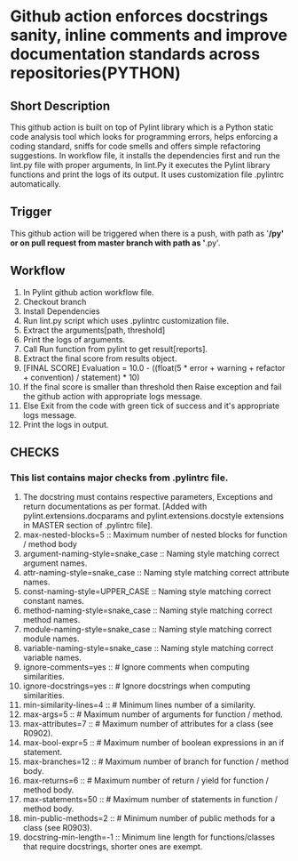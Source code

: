 # Github action enforces docstrings sanity, inline comments and improve documentation standards across repositories(PYTHON)

## Short Description
This github action is built on top of Pylint library which is a Python static code analysis tool which looks for programming errors, helps enforcing a coding standard, sniffs for code smells and offers simple refactoring suggestions. In workflow file, it installs the dependencies first and run the lint.py file with proper arguments, In lint.Py it executes the Pylint library functions and print the logs of its output. It uses customization file .pylintrc automatically.

## Trigger
This github action will be triggered when there is a push, with path as '**/py' or on pull request from master branch with path as '**.py'.

## Workflow
1. In Pylint github action workflow file.
2. Checkout branch
3. Install Dependencies
4. Run lint.py script which uses .pylintrc customization file.
5. Extract the arguments[path, threshold]
6. Print the logs of arguments.
7. Call Run function from pylint to get result[reports].
8. Extract the final score from results object.
9. [FINAL SCORE] Evaluation = 10.0 - ((float(5 * error + warning + refactor + convention) / statement) * 10)
10. If the final score is smaller than threshold then Raise exception and fail the github action with appropriate logs message.
11. Else Exit from the code with green tick of success and it's appropriate logs message.
12. Print the logs in output.



## CHECKS
### This list contains major checks from .pylintrc file.
1. The docstring must contains respective parameters, Exceptions and return documentations as per format. [Added with pylint.extensions.docparams and pylint.extensions.docstyle extensions in MASTER section of .pylintrc file].
2. max-nested-blocks=5 ::  Maximum number of nested blocks for function / method body
3. argument-naming-style=snake_case :: Naming style matching correct argument names.
4. attr-naming-style=snake_case :: Naming style matching correct attribute names.
5. const-naming-style=UPPER_CASE :: Naming style matching correct constant names.
6. method-naming-style=snake_case :: Naming style matching correct method names.
7. module-naming-style=snake_case :: Naming style matching correct module names.
8. variable-naming-style=snake_case :: Naming style matching correct variable names.
9. ignore-comments=yes :: # Ignore comments when computing similarities.
10. ignore-docstrings=yes :: # Ignore docstrings when computing similarities.
11. min-similarity-lines=4 :: # Minimum lines number of a similarity.
12. max-args=5 :: # Maximum number of arguments for function / method.
13. max-attributes=7 :: # Maximum number of attributes for a class (see R0902).
14. max-bool-expr=5 :: # Maximum number of boolean expressions in an if statement.
15. max-branches=12 :: # Maximum number of branch for function / method body.
16. max-returns=6 :: # Maximum number of return / yield for function / method body.
17. max-statements=50 :: # Maximum number of statements in function / method body.
18. min-public-methods=2 :: # Minimum number of public methods for a class (see R0903).
19. docstring-min-length=-1 :: Minimum line length for functions/classes that require docstrings, shorter ones are exempt.

